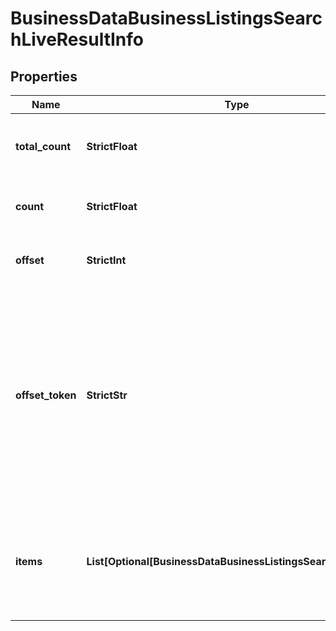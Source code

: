 # BusinessDataBusinessListingsSearchLiveResultInfo


## Properties

| Name | Type | Description | Notes |
|------------ | ------------- | ------------- | -------------|
**total_count** | **StrictFloat** | total number of results in our database relevant to your request |[optional]|
**count** | **StrictFloat** | item types<br>the number of items in the items array |[optional]|
**offset** | **StrictInt** | offset in the results array of returned businesses |[optional]|
**offset_token** | **StrictStr** | token for subsequent requests<br>by specifying the unique offset_token when setting a new task, you will get the subsequent results of the initial task;<br>offset_token values are unique for each subsequent task |[optional]|
**items** | **List[Optional[BusinessDataBusinessListingsSearchLiveItem]]** | encountered item types<br>types of search engine results encountered in the items array;<br>possible item types: business_listing |[optional]|